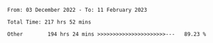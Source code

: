 <!--START_SECTION:waka-->

```text
From: 03 December 2022 - To: 11 February 2023

Total Time: 217 hrs 52 mins

Other        194 hrs 24 mins >>>>>>>>>>>>>>>>>>>>>>---   89.23 %
```

<!--END_SECTION:waka-->